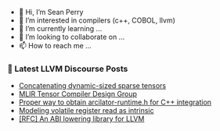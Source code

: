 - 👋 Hi, I’m Sean Perry
- 👀 I’m interested in compilers (c++, COBOL, llvm)
- 🌱 I’m currently learning ...
- 💞️ I’m looking to collaborate on ...
- 📫 How to reach me ...

<!---
s66perry/s66perry is a ✨ special ✨ repository because its `README.md` (this file) appears on your GitHub profile.
You can click the Preview link to take a look at your changes.
--->
### 📕 Latest LLVM Discourse Posts

<!-- DISCOURSE-LLVM:START -->
- [Concatenating dynamic-sized sparse tensors](https://discourse.llvm.org/t/concatenating-dynamic-sized-sparse-tensors/84567#post_1)
- [MLIR Tensor Compiler Design Group](https://discourse.llvm.org/t/mlir-tensor-compiler-design-group/84386?page=2#post_33)
- [Proper way to obtain arcilator-runtime.h for C++ integration](https://discourse.llvm.org/t/proper-way-to-obtain-arcilator-runtime-h-for-c-integration/84553#post_3)
- [Modeling volatile register read as intrinsic](https://discourse.llvm.org/t/modeling-volatile-register-read-as-intrinsic/31030#post_4)
- [[RFC] An ABI lowering library for LLVM](https://discourse.llvm.org/t/rfc-an-abi-lowering-library-for-llvm/84495#post_3)
<!-- DISCOURSE-LLVM:END -->
